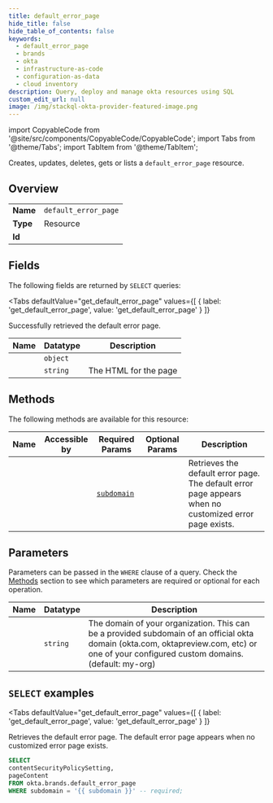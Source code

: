 ```yaml
--- 
title: default_error_page
hide_title: false
hide_table_of_contents: false
keywords:
  - default_error_page
  - brands
  - okta
  - infrastructure-as-code
  - configuration-as-data
  - cloud inventory
description: Query, deploy and manage okta resources using SQL
custom_edit_url: null
image: /img/stackql-okta-provider-featured-image.png
---
```


import CopyableCode from '@site/src/components/CopyableCode/CopyableCode';
import Tabs from '@theme/Tabs';
import TabItem from '@theme/TabItem';

Creates, updates, deletes, gets or lists a <code>default_error_page</code> resource.

## Overview
<table><tbody>
<tr><td><b>Name</b></td><td><code>default_error_page</code></td></tr>
<tr><td><b>Type</b></td><td>Resource</td></tr>
<tr><td><b>Id</b></td><td><CopyableCode code="okta.brands.default_error_page" /></td></tr>
</tbody></table>

## Fields

The following fields are returned by `SELECT` queries:

<Tabs
    defaultValue="get_default_error_page"
    values={[
        { label: 'get_default_error_page', value: 'get_default_error_page' }
    ]}
>
<TabItem value="get_default_error_page">

Successfully retrieved the default error page.

<table>
<thead>
    <tr>
    <th>Name</th>
    <th>Datatype</th>
    <th>Description</th>
    </tr>
</thead>
<tbody>
<tr>
    <td><CopyableCode code="contentSecurityPolicySetting" /></td>
    <td><code>object</code></td>
    <td></td>
</tr>
<tr>
    <td><CopyableCode code="pageContent" /></td>
    <td><code>string</code></td>
    <td>The HTML for the page</td>
</tr>
</tbody>
</table>
</TabItem>
</Tabs>

## Methods

The following methods are available for this resource:

<table>
<thead>
    <tr>
    <th>Name</th>
    <th>Accessible by</th>
    <th>Required Params</th>
    <th>Optional Params</th>
    <th>Description</th>
    </tr>
</thead>
<tbody>
<tr>
    <td><a href="#get_default_error_page"><CopyableCode code="get_default_error_page" /></a></td>
    <td><CopyableCode code="select" /></td>
    <td><a href="#parameter-subdomain"><code>subdomain</code></a></td>
    <td></td>
    <td>Retrieves the default error page. The default error page appears when no customized error page exists.</td>
</tr>
</tbody>
</table>

## Parameters

Parameters can be passed in the `WHERE` clause of a query. Check the [Methods](#methods) section to see which parameters are required or optional for each operation.

<table>
<thead>
    <tr>
    <th>Name</th>
    <th>Datatype</th>
    <th>Description</th>
    </tr>
</thead>
<tbody>
<tr id="parameter-subdomain">
    <td><CopyableCode code="subdomain" /></td>
    <td><code>string</code></td>
    <td>The domain of your organization. This can be a provided subdomain of an official okta domain (okta.com, oktapreview.com, etc) or one of your configured custom domains. (default: my-org)</td>
</tr>
</tbody>
</table>

## `SELECT` examples

<Tabs
    defaultValue="get_default_error_page"
    values={[
        { label: 'get_default_error_page', value: 'get_default_error_page' }
    ]}
>
<TabItem value="get_default_error_page">

Retrieves the default error page. The default error page appears when no customized error page exists.

```sql
SELECT
contentSecurityPolicySetting,
pageContent
FROM okta.brands.default_error_page
WHERE subdomain = '{{ subdomain }}' -- required;
```
</TabItem>
</Tabs>
